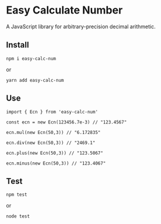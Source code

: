 # Easy Calculate Number

A JavaScript library for arbitrary-precision decimal arithmetic.

## Install

```
npm i easy-calc-num
```

or

```
yarn add easy-calc-num
```

## Use

```
import { Ecn } from 'easy-calc-num'

const ecn = new Ecn(123456.7e-3) // "123.4567"

ecn.mul(new Ecn(50,3)) // "6.172835"

ecn.div(new Ecn(50,3)) // "2469.1"

ecn.plus(new Ecn(50,3)) // "123.5067"

ecn.minus(new Ecn(50,3)) // "123.4067"

```

## Test

```
npm test
```

or

```
node test
```
